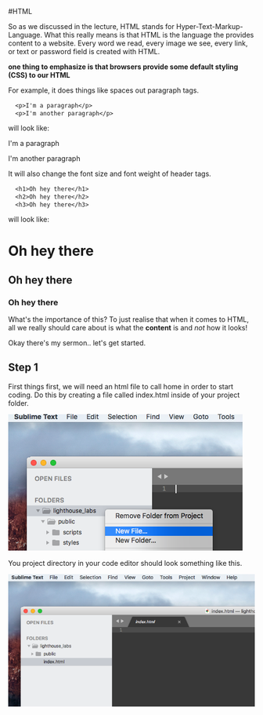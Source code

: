 #HTML

So as we discussed in the lecture, HTML stands for Hyper-Text-Markup-Language.
What this really means is that HTML is the language the provides content to a website.
Every word we read, every image we see, every link, or text or password field is created with HTML. 

**one thing to emphasize is that browsers provide some default styling (CSS) to our HTML**
 
 For example, it does things like spaces out paragraph tags. 
 
```
  <p>I'm a paragraph</p>
  <p>I'm another paragraph</p>
```
will look like:
  <p>I'm a paragraph</p>
  <p>I'm another paragraph</p>

It will also change the font size and font weight of header tags.

```
  <h1>Oh hey there</h1>
  <h2>Oh hey there</h2>
  <h3>Oh hey there</h3>
```
will look like:
  <h1>Oh hey there</h1>
  <h2>Oh hey there</h2>
  <h3>Oh hey there</h3>

What's the importance of this? To just realise that when it comes to HTML, all we 
really should care about is what the <strong>content</strong> is and <em>not</em> how it looks!

Okay there's my sermon.. let's get started. 

## Step 1
  First things first, we will need an html file to call home in order to start coding. 
  Do this by creating a file called index.html inside of your project folder. 
  
  ![make new file](/assets/imgs/tutorial-step-8.png)
  
  You project directory in your code editor should look something like this. 
  
  ![directory with index.html](/assets/imgs/tutorial-step-9.png)
